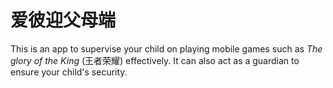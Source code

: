 # 爱彼迎父母端

This is an app to supervise your child on playing mobile games such as *The glory of the King* (王者荣耀) effectively. It can also act as a guardian to ensure your child's security.

